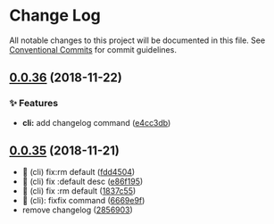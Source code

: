 # Change Log

All notable changes to this project will be documented in this file.
See [Conventional Commits](https://conventionalcommits.org) for commit guidelines.

## [0.0.36](https://github.com/BarryYan/nsp/compare/@nsp/cli@0.0.35...@nsp/cli@0.0.36) (2018-11-22)


### ✨ Features

* **cli:** add changelog command ([e4cc3db](https://github.com/BarryYan/nsp/commit/e4cc3db))





## [0.0.35](https://github.com/BarryYan/nsp/compare/@nsp/cli@0.0.34...@nsp/cli@0.0.35) (2018-11-21)


* 🐛 (cli) fix:rm default ([fdd4504](https://github.com/BarryYan/nsp/commit/fdd4504))
* 🐛 (cli) fix :default desc ([e86f195](https://github.com/BarryYan/nsp/commit/e86f195))
* 🐛 (cli) fix :rm default ([1837c55](https://github.com/BarryYan/nsp/commit/1837c55))
* 🐛 (cli): fixfix command ([6669e9f](https://github.com/BarryYan/nsp/commit/6669e9f))
* remove changelog ([2856903](https://github.com/BarryYan/nsp/commit/2856903))
